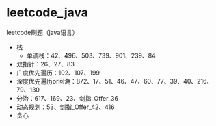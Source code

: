 # leetcode_java
leetcode刷题（java语言）



- 栈
    - 单调栈：42、496、503、739、901、239、84
- 双指针：26、27、83
- 广度优先遍历：102、107、199
- 深度优先遍历or回溯：872、17、51、46、47、60、77、39、40、216、79、130
- 分治：617、169、23、剑指_Offer_36
- 动态规划：53、剑指_Offer_42、416
- 贪心